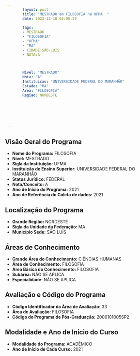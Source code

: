 ```yaml
---
        layout: post
        title: "MESTRADO em FILOSOFIA na UFMA  "
        date: 2023-12-18 02:05:29
     
        tags:
        - MESTRADO
        - "FILOSOFIA"
        - "UFMA"
        - "MA"
        - CIDADE:SÃO-LUÍS
        - NOTA:A
        
       

        Nivel: "MESTRADO"
        Nota: "A"
        Instituicao: "UNIVERSIDADE FEDERAL DO MARANHÃO"
        Estado: "MA"
        Area: "FILOSOFIA"
        Regiao: NORDESTE
        
        
        
        
        
        
---
```

## Visão Geral do Programa
- **Nome do Programa:** FILOSOFIA
- **Nível:** MESTRADO
- **Sigla da Instituição:** UFMA
- **Instituição de Ensino Superior:** UNIVERSIDADE FEDERAL DO MARANHÃO
- **Status Jurídico:** FEDERAL
- **Nota/Conceito:** A
- **Ano de Início do Programa:** 2021
- **Ano de Referência do Coleta de dados:** 2021

## Localização do Programa
- **Grande Região:** NORDESTE
- **Sigla da Unidade da Federação:** MA
- **Município Sede:** SÃO LUÍS

## Áreas de Conhecimento
- **Grande Área do Conhecimento:** CIÊNCIAS HUMANAS
- **Área de Conhecimento:** FILOSOFIA
- **Área Básica do Conhecimento:** FILOSOFIA
- **Subárea:** NÃO SE APLICA
- **Especialidade:** NÃO SE APLICA

## Avaliação e Código do Programa
- **Código Identificador da Área de Avaliação:** 33
- **Área de Avaliação:** FILOSOFIA
- **Código do Programa de Pós-Graduação:** 20001010056P2


## Modalidade e Ano de Início do Curso
- **Modalidade do Programa:** ACADÊMICO
- **Ano de Início de Cada Curso:** 2021
